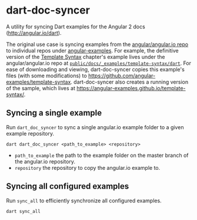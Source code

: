# dart-doc-syncer
A utility for syncing Dart examples for the Angular 2 docs (http://angular.io/dart).

The original use case is syncing examples from the [angular/angular.io repo](https://github.com/angular/angular.io)
to individual repos under [angular-examples](https://github.com/angular-examples).
For example, the definitive version of the
[Template Syntax](https://angular.io/docs/dart/latest/guide/template-syntax.html) chapter's example
lives under the angular/angular.io repo at
[`public/docs/_examples/template-syntax/dart`](https://github.com/angular/angular.io/tree/master/public/docs/_examples/template-syntax/dart).
For ease of downloading and viewing, dart-doc-syncer copies this example's files (with some modifications)
to https://github.com/angular-examples/template-syntax.
dart-doc-syncer also creates a running version of the sample, which lives at
https://angular-examples.github.io/template-syntax/.


Syncing a single example
------------------------

Run `dart_doc_syncer` to sync a single angular.io example folder to a given
example repository.

```
dart dart_doc_syncer <path_to_example> <repository>
```

- `path_to_example` the path to the example folder on the master branch of the
angular.io repository.
- `repository` the repository to copy the angular.io example to.

Syncing all configured examples
-------------------------------

Run `sync_all` to efficiently synchronize all configured examples.

```
dart sync_all
```
